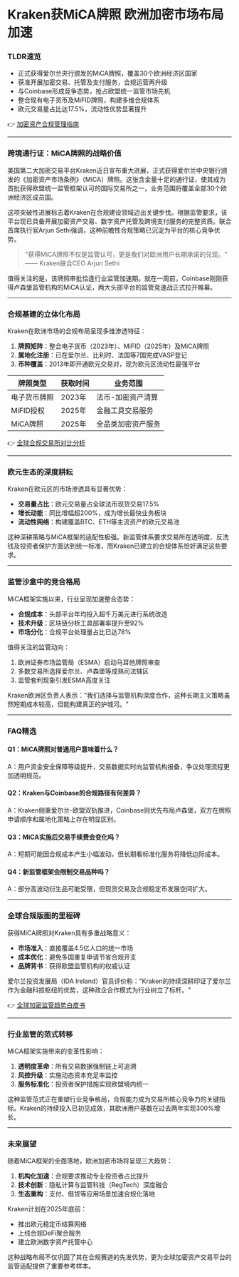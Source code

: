 # Kraken获MiCA牌照 欧洲加密市场布局加速

### TLDR速览
- 正式获得爱尔兰央行颁发的MiCA牌照，覆盖30个欧洲经济区国家
- 获准开展加密交易、托管及支付服务，合规运营再升级
- 与Coinbase形成竞争态势，抢占欧盟统一监管市场先机
- 整合现有电子货币及MiFID牌照，构建多维合规体系
- 欧元交易量占比达17.5%，流动性优势显著提升

👉 [加密资产合规管理指南](https://bit.ly/okx_welcome)

---

### 跨境通行证：MiCA牌照的战略价值

美国第二大加密交易平台Kraken近日宣布重大进展，正式获得爱尔兰中央银行颁发的《加密资产市场条例》（MiCA）牌照。这张含金量十足的通行证，使其成为首批获得欧盟统一监管框架认可的国际交易所之一，业务范围将覆盖全部30个欧洲经济区成员国。

这项突破性进展标志着Kraken在合规建设领域迈出关键步伐。根据监管要求，该平台现已具备开展加密资产交易、数字资产托管及跨境支付服务的完整资质。联合首席执行官Arjun Sethi强调，这种前瞻性合规策略已沉淀为平台的核心竞争优势。

> "获得MiCA牌照不仅是监管认可，更是我们对欧洲用户长期承诺的兑现。" —— Kraken联合CEO Arjun Sethi

值得关注的是，该牌照审批恰逢行业监管加速期。就在一周前，Coinbase刚刚获得卢森堡监管机构的MiCA认证，两大头部平台的监管竞速战正式拉开帷幕。

---

### 合规基建的立体化布局

Kraken在欧洲市场的合规布局呈现多维渗透特征：
1. **牌照矩阵**：整合电子货币（2023年）、MiFID（2025年）及MiCA牌照
2. **属地化注册**：已在爱尔兰、比利时、法国等7国完成VASP登记
3. **币种覆盖**：2013年即开通欧元交易对，现为欧元区流动性最强平台

| 牌照类型     | 获取时间 | 业务范围               |
|--------------|----------|------------------------|
| 电子货币牌照 | 2023年   | 法币-加密资产清算      |
| MiFID授权    | 2025年   | 金融工具交易服务       |
| MiCA牌照     | 2025年   | 全品类加密资产服务     |

👉 [全球合规交易所对比分析](https://bit.ly/okx_welcome)

---

### 欧元生态的深度耕耘

Kraken在欧元区的市场渗透具有显著优势：
- **交易量占比**：欧元交易量占全球法币现货交易17.5%
- **增长动能**：同比增幅超200%，成为增长最快业务板块
- **流动性网络**：构建覆盖BTC、ETH等主流资产的欧元交易池

这种深耕策略与MiCA框架的适配性极强。新监管体系要求交易所在透明度、反洗钱及投资者保护方面达到统一标准，而Kraken已建立的合规体系恰好满足这些要求。

---

### 监管沙盒中的竞合格局

MiCA框架实施以来，行业呈现加速整合态势：
- **合规成本**：头部平台年均投入超千万美元进行系统改造
- **技术升级**：区块链分析工具部署率提升至92%
- **市场分化**：合规平台处理量占比已达78%

值得关注的监管动向：
1. 欧洲证券市场监管局（ESMA）启动马耳他牌照审查
2. 多数交易所选择爱尔兰、卢森堡等成熟司法辖区
3. 监管套利现象引发ESMA高度关注

Kraken欧洲区负责人表示："我们选择与监管机构深度合作，这种长期主义策略虽然短期成本较高，但能构建真正的护城河。"

---

### FAQ精选

#### Q1：MiCA牌照对普通用户意味着什么？
A：用户资金安全保障等级提升，交易数据实时向监管机构报备，争议处理流程更加透明规范。

#### Q2：Kraken与Coinbase的合规路径有何差异？
A：Kraken侧重爱尔兰-欧盟双轨推进，Coinbase则优先布局卢森堡，双方在牌照申请顺序和属地化策略上存在明显区别。

#### Q3：MiCA实施后交易手续费会变化吗？
A：短期可能因合规成本产生小幅波动，但长期看标准化服务将降低边际成本。

#### Q4：新监管框架会限制交易品种吗？
A：部分高波动衍生品可能受限，但现货交易及合规稳定币发展空间扩大。

---

### 全球合规版图的里程碑

获得MiCA牌照对Kraken具有多重战略意义：
- **市场准入**：直接覆盖4.5亿人口的统一市场
- **成本优化**：避免多国重复申请节省合规开支
- **品牌背书**：获得欧盟监管机构的权威认证

爱尔兰投资发展局（IDA Ireland）官员评价称："Kraken的持续深耕印证了爱尔兰作为金融科技枢纽的优势，这种政企合作模式为行业树立了标杆。"

👉 [全球加密监管趋势白皮书](https://bit.ly/okx_welcome)

---

### 行业监管的范式转移

MiCA框架实施带来的变革性影响：
1. **透明度革命**：所有交易数据强制链上可追溯
2. **风控升级**：实施动态资本充足率监控
3. **服务标准化**：投资者保护措施实现欧盟境内统一

这种监管范式正在重塑行业竞争格局，合规能力成为交易所核心竞争力的关键指标。Kraken的持续投入已初见成效，其欧洲用户基数在过去两年实现300%增长。

---

### 未来展望

随着MiCA框架的全面落地，欧洲加密市场将呈现三大趋势：
1. **机构化加速**：合规要求推动专业投资者占比提升
2. **技术创新**：隐私计算与监管科技（RegTech）深度融合
3. **生态重构**：支付、借贷等应用场景加速合规化落地

Kraken计划在2025年底前：
- 推出欧元稳定币结算网络
- 上线合规DeFi聚合服务
- 建立欧洲数字资产托管中心

这种战略布局不仅巩固了其在合规赛道的先发优势，更为全球加密资产交易平台的监管适配提供了重要参考样本。